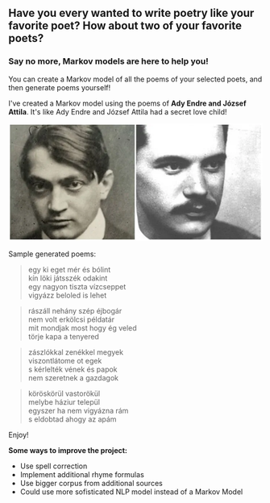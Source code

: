 ## Have you every wanted to write poetry like your favorite poet? How about two of your favorite poets?
### Say no more, Markov models are here to help you!

You can create a Markov model of all the poems of your selected poets, and then generate poems yourself!

I've created a Markov model using the poems of **Ady Endre and József Attila**. It's like Ady Endre and József Attila had a secret love child!

<p align="center">
  <img src="adyjozsefattila.png" alt="Ady Attila"/>
</p>

Sample generated poems:

> egy ki eget mér és bólint<br /> kín löki játsszék odakint<br /> egy nagyon tiszta vízcseppet<br /> vigyázz beloled is lehet

> rászáll nehány szép éjbogár<br /> nem volt erkölcsi példatár<br /> mit mondjak most hogy ég veled<br /> törje kapa a tenyered

> zászlókkal zenékkel megyek <br /> viszontlátome ot egek<br /> s kérlelték vének és papok<br /> nem szeretnek a gazdagok

> köröskörül vastorökül<br /> melybe háziur települ<br /> egyszer ha nem vigyázna rám<br /> s eldobtad ahogy az apám

Enjoy!

**Some ways to improve the project:**
- Use spell correction
- Implement additional rhyme formulas
- Use bigger corpus from additional sources
- Could use more sofisticated NLP model instead of a Markov Model
